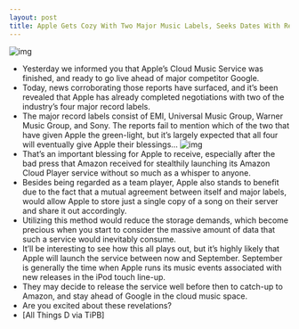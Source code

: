 ```yaml
---
layout: post
title: Apple Gets Cozy With Two Major Music Labels, Seeks Dates With Remaining Two
---
```

![img](http://media.idownloadblog.com/wp-content/uploads/2011/04/Major-Labels.png)
* Yesterday we informed you that Apple’s Cloud Music Service was finished, and ready to go live ahead of major competitor Google.
* Today, news corroborating those reports have surfaced, and it’s been revealed that Apple has already completed negotiations with two of the industry’s four major record labels.
* The major record labels consist of EMI, Universal Music Group, Warner Music Group, and Sony. The reports fail to mention which of the two that have given Apple the green-light, but it’s largely expected that all four will eventually give Apple their blessings…
![img](http://media.idownloadblog.com/wp-content/uploads/2011/04/cloudy-apple-e1303418958186.jpg)
* That’s an important blessing for Apple to receive, especially after the bad press that Amazon received for stealthily launching its Amazon Cloud Player service without so much as a whisper to anyone.
* Besides being regarded as a team player, Apple also stands to benefit due to the fact that a mutual agreement between itself and major labels, would allow Apple to store just a single copy of a song on their server and share it out accordingly.
* Utilizing this method would reduce the storage demands, which become precious when you start to consider the massive amount of data that such a service would inevitably consume.
* It’ll be interesting to see how this all plays out, but it’s highly likely that Apple will launch the service between now and September. September is generally the time when Apple runs its music events associated with new releases in the iPod touch line-up.
* They may decide to release the service well before then to catch-up to Amazon, and stay ahead of Google in the cloud music space.
* Are you excited about these revelations?
* [All Things D via TiPB]

